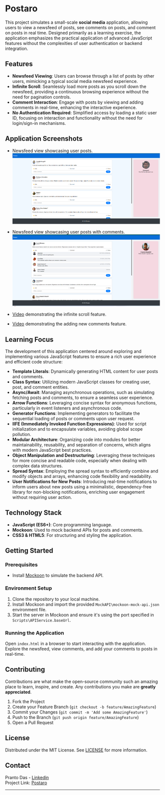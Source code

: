# Postaro

This project simulates a small-scale **social media** application, allowing users to view a newsfeed of posts, see comments on posts, and comment on posts in real time. Designed primarily as a learning exercise, the application emphasizes the practical application of advanced JavaScript features without the complexities of user authentication or backend integration.


## Features

- **Newsfeed Viewing**: Users can browse through a list of posts by other users, mimicking a typical social media newsfeed experience.
- **Infinite Scroll**: Seamlessly load more posts as you scroll down the newsfeed, providing a continuous browsing experience without the need for pagination controls.
- **Comment Interaction**: Engage with posts by viewing and adding comments in real-time, enhancing the interactive experience.
- **No Authentication Required**: Simplified access by loading a static user ID, focusing on interaction and functionality without the need for login/sign-in mechanisms.

## Application Screenshots

- Newsfeed view showcasing user posts.
![Newsfeed View](https://github.com/PrantoDas/Postaro/blob/main/Screenshots/newsfeed.png)

- Newsfeed view showcasing user posts with comments.
![Comment Feature](https://github.com/PrantoDas/Postaro/blob/main/Screenshots/comments.png)

- [Video](https://youtu.be/O684r0SwI4w) demonstrating the infinite scroll feature.

- [Video](https://youtu.be/cb8EPaR2lfQ) demonstrating the adding new comments feature.


## Learning Focus

The development of this application centered around exploring and implementing various JavaScript features to ensure a rich user experience and efficient code structure:

- **Template Literals**: Dynamically generating HTML content for user posts and comments.
- **Class Syntax**: Utilizing modern JavaScript classes for creating user, post, and comment entities.
- **Async/Await**: Managing asynchronous operations, such as simulating fetching posts and comments, to ensure a seamless user experience.
- **Arrow Functions**: Leveraging concise syntax for anonymous functions, particularly in event listeners and asynchronous code.
- **Generator Functions**: Implementing generators to facilitate the sequential loading of posts or comments upon user request.
- **IIFE (Immediately Invoked Function Expressions)**: Used for script initialization and to encapsulate variables, avoiding global scope pollution.
- **Modular Architecture**: Organizing code into modules for better maintainability, reusability, and separation of concerns, which aligns with modern JavaScript best practices.
- **Object Manipulation and Destructuring**: Leveraging these techniques for more concise and readable code, especially when dealing with complex data structures.
- **Spread Syntax**: Employing the spread syntax to efficiently combine and modify objects and arrays, enhancing code flexibility and readability.
- **User Notifications for New Posts**: Introducing real-time notifications to inform users about new posts using a minimalistic, dependency-free library for non-blocking notifications, enriching user engagement without requiring user action.


## Technology Stack
- **JavaScript (ES6+)**: Core programming language.
- **Mockoon**: Used to mock backend APIs for posts and comments.
- **CSS3 & HTML5**: For structuring and styling the application.


## Getting Started

### Prerequisites

- Install [Mockoon](https://mockoon.com/) to simulate the backend API.

### Environment Setup

1. Clone the repository to your local machine.
2. Install Mockoon and import the provided `MockAPI\mockoon-mock-api.json` environment file.
3. Start the server in Mockoon and ensure it's using the port specified in `Scripts\APIService.baseUrl`.


### Running the Application

Open `index.html` in a browser to start interacting with the application. Explore the newsfeed, view comments, and add your comments to posts in real-time.

## Contributing

Contributions are what make the open-source community such an amazing place to learn, inspire, and create. Any contributions you make are **greatly appreciated**.

1. Fork the Project
2. Create your Feature Branch (`git checkout -b feature/AmazingFeature`)
3. Commit your Changes (`git commit -m 'Add some AmazingFeature'`)
4. Push to the Branch (`git push origin feature/AmazingFeature`)
5. Open a Pull Request

## License

Distributed under the MIT License. See [LICENSE](https://github.com/PrantoDas/Postaro?tab=MIT-1-ov-file) for more information.

## Contact

Pranto Das - [Linkedin](https://www.linkedin.com/in/pranto-das/)
<br>
Project Link: [Postaro](https://github.com/PrantoDas/Postaro)

---
